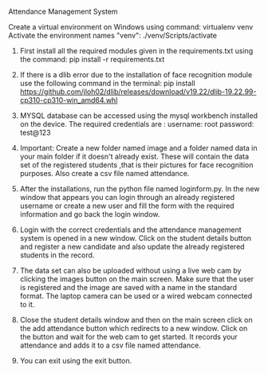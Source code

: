 Attendance Management System

Create a virtual environment on Windows using command:
            virtualenv venv
Activate the environment names "venv":
            ./venv/Scripts/activate            

1. First install all the required modules given in the requirements.txt using the command:
            pip install -r requirements.txt

2. If there is a dlib error due to the installation of face recognition module use the following command in the terminal:
        pip install https://github.com/jloh02/dlib/releases/download/v19.22/dlib-19.22.99-cp310-cp310-win_amd64.whl

3.  MYSQL database can be accessed using the mysql workbench installed on the device.
The required credentials are :
username: root
password: test@123 

4. Important:  Create a new folder named image and a folder named data in your main folder if it doesn't already exist. These will contain the data set of the registered students ,that is their pictures for face recognition purposes.
Also create a csv file named attendance.
 
4. After the installations, run the python file named loginform.py. In the new window that appears you can login through an already registered username or create a new user and fill the form with the required information and go back the login window.

5. Login with the correct credentials and the attendance management system is opened in a new window.
Click on the student details button and register a new candidate and also update the already registered students in the record. 

5. The data set can also be uploaded without using a live web cam by clicking the images button on the main screen. Make sure that the user is registered and the image are saved with a name in the standard format.
The laptop camera can be used or a wired webcam connected to it. 


6. Close the student details window and then on the main screen click on the add attendance button which redirects to a new window. Click on the button and wait for the web cam to get started. It records your attendance and adds it to a csv file named attendance.

7. You can exit using the exit button.
